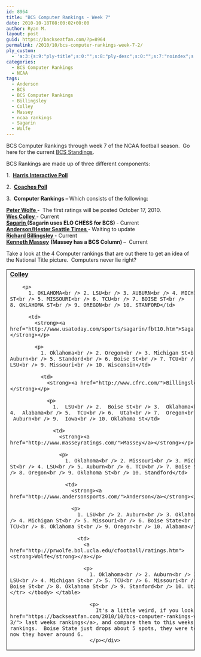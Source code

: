 ```yaml
---
id: 8964
title: "BCS Computer Rankings - Week 7"
date: 2010-10-18T08:00:02+00:00
author: Ryan M.
layout: post
guid: https://backseatfan.com/?p=8964
permalink: /2010/10/bcs-computer-rankings-week-7-2/
ply_custom:
  - 'a:3:{s:9:"ply-title";s:0:"";s:8:"ply-desc";s:0:"";s:7:"noindex";s:0:"";}'
categories:
  - BCS Computer Rankings
  - NCAA
tags:
  - Anderson
  - BCS
  - BCS Computer Rankings
  - Billingsley
  - Colley
  - Massey
  - ncaa rankings
  - Sagarin
  - Wolfe
---
```


<div class="entry">
  <p>
    BCS Computer Rankings through week 7 of the NCAA football season.  Go here for the current <a href="https://backseatfan.com/2010/10/bcs-rankings-week-7">BCS Standings</a>.
  </p>

  <p>
    BCS Rankings are made up of three different components:
  </p>

  <p>
    1.  <strong><a href="http://www.cbssports.com/collegefootball/polls/full/harris">Harris Interactive Poll</a></strong>
  </p>

  <p>
    2.  <strong><a href="http://espn.go.com/college-football/rankings/_/poll/2">Coaches Poll</a></strong>
  </p>

  <p>
    3.  <strong>Computer Rankings – </strong>Which consists of the following:
  </p>

  <p>
    <strong><a href="http://prwolfe.bol.ucla.edu/cfootball/ratings.htm">Peter Wolfe </a></strong>-  The first ratings will be posted October 17, 2010.<br /> <a href="http://www.colleyrankings.com/"><strong>Wes Colley</strong> </a>- Current<br /> <strong><a href="http://www.usatoday.com/sports/sagarin/fbt10.htm">Sagarin </a>(Sagarin uses ELO CHESS for BCS) </strong>- Current<br /> <strong><a href="http://www.andersonsports.com/">Anderson/Hester Seattle Times </a></strong>- Waiting to update<br /> <strong><a href="http://www.cfrc.com/">Richard Billingsley </a></strong>- Current<br /> <strong><a href="http://www.masseyratings.com/">Kenneth Massey</a></strong> <strong>(Massey has a BCS Column) </strong>–  Current
  </p>

  <p>
    Take a look at the 4 Computer rankings that are out there to get an idea of the National Title picture.  Computers never lie right?
  </p>

  <table border="1" cellspacing="0" cellpadding="4">
    <tr>
      <td>
        <strong><a href="http://www.colleyrankings.com/">Colley</a></strong></p>

        <p>
          1. OKLAHOMA<br /> 2. LSU<br /> 3. AUBURN<br /> 4. MICHIGAN ST<br /> 5. MISSOURI<br /> 6. TCU<br /> 7. BOISE ST<br /> 8. OKLAHOMA ST<br /> 9. OREGON<br /> 10. STANFORD</td>

          <td>
            <strong><a href="http://www.usatoday.com/sports/sagarin/fbt10.htm">Sagarin</a></strong></p>

            <p>
              1. Oklahoma<br /> 2. Oregon<br /> 3. Michigan St<br /> 4. Auburn<br /> 5. Standord<br /> 6. Boise St<br /> 7. TCU<br /> 8. LSU<br /> 9. Missouri<br /> 10. Wisconsin</td>

              <td>
                <strong><a href="http://www.cfrc.com/">Billingsley</a></strong></p>

                <p>
                  1.  LSU<br /> 2.  Boise St<br /> 3.  Oklahoma<br /> 4.  Alabama<br /> 5.  TCU<br /> 6.  Utah<br /> 7.  Oregon<br /> 8.  Auburn<br /> 9.  Iowa<br /> 10. Oklahoma St</td>

                  <td>
                    <strong><a href="http://www.masseyratings.com/">Massey</a></strong></p>

                    <p>
                      1. Oklahoma<br /> 2. Missouri<br /> 3. Michigan St<br /> 4. LSU<br /> 5. Auburn<br /> 6. TCU<br /> 7. Boise St<br /> 8. Oregon<br /> 9. Oklahoma St<br /> 10. Standford</td>

                      <td>
                        <strong><a href="http://www.andersonsports.com/">Anderson</a></strong></p>

                        <p>
                          1. LSU<br /> 2. Auburn<br /> 3. Oklahoma<br /> 4. Michigan St<br /> 5. Missouri<br /> 6. Boise State<br /> 7. TCU<br /> 8. Oklahoma St<br /> 9. Oregon<br /> 10. Alabama</td>

                          <td>
                            <a href="http://prwolfe.bol.ucla.edu/cfootball/ratings.htm"><strong>Wolfe</strong></a></p>

                            <p>
                              1. Oklahoma<br /> 2. Auburn<br /> 3. LSU<br /> 4. Michigan St<br /> 5. TCU<br /> 6. Missouri<br /> 7. Boise St<br /> 8. Oklahoma St<br /> 9. Stanford<br /> 10. Utah</td> </tr> </tbody> </table>

                              <p>
                                It's a little weird, if you look at<a href="https://backseatfan.com/2010/10/bcs-computer-rankings-week-6-3/"> last weeks rankings</a>, and compare them to this weeks rankings.  Boise State just drops about 5 spots, they were top 2, now they hover around 6.
                              </p></div>
